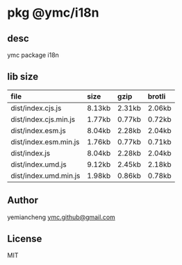 # pkg @ymc/i18n

## desc
ymc package i18n

## lib size  
file | size | gzip | brotli
:---- | :---- | :---- | :----
dist/index.cjs.js | 8.13kb | 2.31kb | 2.06kb
dist/index.cjs.min.js | 1.77kb | 0.77kb | 0.72kb
dist/index.esm.js | 8.04kb | 2.28kb | 2.04kb
dist/index.esm.min.js | 1.76kb | 0.77kb | 0.71kb
dist/index.js | 8.04kb | 2.28kb | 2.04kb
dist/index.umd.js | 9.12kb | 2.45kb | 2.18kb
dist/index.umd.min.js | 1.98kb | 0.86kb | 0.78kb

## Author
yemiancheng <ymc.github@gmail.com>

## License
MIT